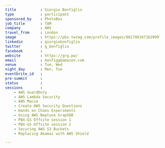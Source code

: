 ```yaml
---
title           : Giorgio Bonfiglio
type            : participant
sponsored_by    : PhotoBox
job_title       : TAM
company         : AWS
travel_from     : London
image           : https://pbs.twimg.com/profile_images/861708347162099712/iklH3Rqh_400x400.jpg
linkedin        : giorgiobonfiglio
twitter         : g_bonfiglio
facebook        :
website         : https://grg.pw/
email           : bonfigg@amazon.com
venue           : Tue, Wed
night_day       : Mon, Tue
eventbrite_id   :
pre-summit      :
status          : 
sessions        :
    - AWS GuardDuty
    - AWS Lambda Security
    - AWS Macie
    - Create AWS Security Questions
    - Hands on Chaos Experiments
    - Using AWS Neptune GraphDB
    - PBX-GS Offsite session 1
    - PBX-GS Offsite session 2
    - Securing AWS S3 Buckets
    - Replacing Akamai with AWS Shield

---
```


<!-- put more details about participant here -->
